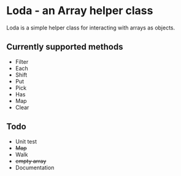 Loda - an Array helper class
====

Loda is a simple helper class for interacting with arrays as objects.

## Currently supported methods
  
  * Filter
  * Each
  * Shift
  * Put
  * Pick
  * Has
  * Map
  * Clear


## Todo

  * Unit test
  * ~~Map~~
  * Walk
  * ~~empty array~~
  * Documentation
